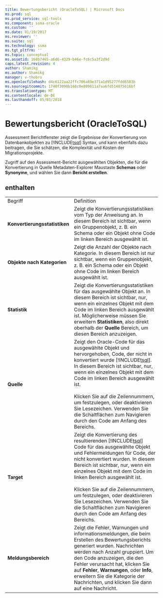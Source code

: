 ```yaml
---
title: Bewertungsbericht (OracleToSQL) | Microsoft Docs
ms.prod: sql
ms.prod_service: sql-tools
ms.component: ssma-oracle
ms.custom: ''
ms.date: 01/19/2017
ms.reviewer: ''
ms.suite: sql
ms.technology: ssma
ms.tgt_pltfrm: ''
ms.topic: conceptual
ms.assetid: 168b7465-a6d6-4329-b46e-fc6c5a3f2d9d
caps.latest.revision: 4
author: Shamikg
ms.author: Shamikg
manager: v-thobro
ms.openlocfilehash: d4c6122aa22ffc706a89e371a1d95277fdd6503b
ms.sourcegitcommit: 1740f3090b168c0e809611a7aa6fd514075616bf
ms.translationtype: MT
ms.contentlocale: de-DE
ms.lasthandoff: 05/03/2018
---
```

# <a name="assessment-report-oracletosql"></a>Bewertungsbericht (OracleToSQL)
Assessment Berichtfenster zeigt die Ergebnisse der Konvertierung von Datenbankobjekten zu [!INCLUDE[tsql](../../includes/tsql_md.md)] Syntax, und kann ebenfalls dazu beitragen, die Sie schätzen, die Komplexität und Kosten der Migrationsprojekte.  
  
Zugriff auf den Assessment-Bericht ausgewählten Objekten, die für die Konvertierung in Quelle Metadaten-Explorer Maustaste **Schemas** oder **Synonyme**, und wählen Sie dann **Bericht erstellen**.  
  
## <a name="options"></a>enthalten  
  
|||  
|-|-|  
|Begriff|Definition|  
|**Konvertierungsstatistiken**|Zeigt die Konvertierungsstatistiken vom Typ der Anweisung an. In diesem Bereich ist sichtbar, wenn ein Gruppenobjekt, z. B. ein Schema oder ein Objekt ohne Code im linken Bereich ausgewählt ist.|  
|**Objekte nach Kategorien**|Zeigt die Anzahl der Objekte nach Kategorie. In diesem Bereich ist nur sichtbar, wenn ein Gruppenobjekt, z. B. ein Schema oder ein Objekt ohne Code im linken Bereich ausgewählt ist.|  
|**Statistik**|Zeigt die Konvertierungsstatistiken für das ausgewählte Objekt an. In diesem Bereich ist sichtbar, nur, wenn ein einzelnes Objekt mit dem Code im linken Bereich ausgewählt ist. Möglicherweise müssen Sie erweitern **Statistiken**, also direkt oberhalb der **Quelle** Bereich, um diesen Bereich anzuzeigen.|  
|**Quelle**|Zeigt den Oracle-Code für das ausgewählte Objekt und hervorgehoben, Code, der nicht in konvertiert wurde [!INCLUDE[tsql](../../includes/tsql_md.md)]. In diesem Bereich ist sichtbar, nur, wenn ein einzelnes Objekt mit dem Code im linken Bereich ausgewählt ist.<br /><br />Klicken Sie auf die Zeilennummern, um festzulegen, oder deaktivieren Sie Lesezeichen. Verwenden Sie die Schaltflächen zum Navigieren durch den Code am Anfang des Bereichs.|  
|**Target**|Zeigt die Konvertierung des resultierenden [!INCLUDE[tsql](../../includes/tsql_md.md)] Code für das ausgewählte Objekt und Fehlermeldungen für Code, der nicht konvertiert wurden. In diesem Bereich ist sichtbar, nur, wenn ein einzelnes Objekt mit dem Code im linken Bereich ausgewählt ist.<br /><br />Klicken Sie auf die Zeilennummern, um festzulegen, oder deaktivieren Sie Lesezeichen. Verwenden Sie die Schaltflächen zum Navigieren durch den Code am Anfang des Bereichs.|  
|**Meldungsbereich**|Zeigt die Fehler, Warnungen und informationsmeldungen, die beim Erstellen des Bewertungsberichts generiert wurden. Nachrichten werden nach Anzahl gruppiert. Um den Code anzuzeigen, die den Fehler verursacht hat, klicken Sie auf **Fehler**, **Warnungen**, oder **Info**, erweitern Sie die Kategorie der Nachrichten, und klicken Sie dann auf eine Nachricht.|  
  
